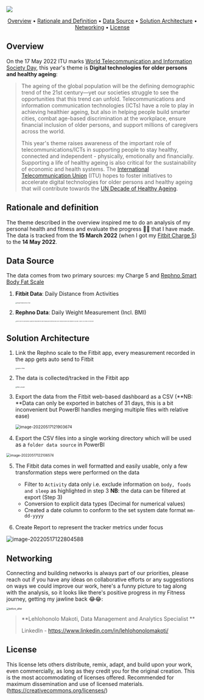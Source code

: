 ![](https://upload.wikimedia.org/wikipedia/commons/e/e0/Fitbit_logo.svg)

<p align="center">
 <a href="#overview">Overview</a> •
 <a href="#Rationale and definition (SDG9c)">Rationale and Definition</a> •
 <a href="#Data Source">Data Source</a> •
 <a href="#Solution Architecture">Solution Architecture</a> •
 <a href="#networking">Networking</a> •
 <a href="#license">License</a>
</p>



## Overview

On the 17 May 2022 ITU marks [World Telecommunication and Information Society Day](https://www.un.org/en/observances/telecommunication-day), this year's theme is **Digital technologies for older persons and healthy ageing**:

> The ageing of the global population will be the defining demographic trend of the 21st century—yet our societies struggle to see the opportunities that this trend can unfold. Telecommunications and information communication technologies (ICTs) have a role to play in achieving healthier ageing, but also in helping people build smarter cities, combat age-based discrimination at the workplace, ensure financial inclusion of older persons, and support millions of caregivers across the world.
>
> This year's theme raises awareness of the important role of telecommunications/ICTs in supporting people to stay healthy, connected and independent - physically, emotionally and financially. Supporting a life of healthy ageing is also critical for the sustainability of economic and health systems. The [International Telecommunication Union](https://www.itu.int/en) (ITU) hopes to foster initiatives to accelerate digital technologies for older persons and healthy ageing that will contribute towards the [UN Decade of Healthy Ageing](https://www.decadeofhealthyageing.org/).



## Rationale and definition

The theme described in the overview inspired me to do an analysis of my personal health and fitness and evaluate the progress 🤞😂 that I have made. The data is tracked from the **15 March 2022** (when I got my [Fitbit Charge 5](https://www.fitbit.com/global/uk/products/trackers/charge5?gclid=CjwKCAjwj42UBhAAEiwACIhADmoVq37g5FDdnkQb_A3GpXnVwAxkAp7_sVM9_h_jyt-eVn1rEH9C0RoC__gQAvD_BwE&gclsrc=aw.ds)) to the **14 May 2022**.



## Data Source

The data comes from two primary sources: my Charge 5 and  [Rephno Smart Body Fat Scale](https://uk.renpho.com/products/smart-body-fat-scale-basic?variant=38203353891015)

1. **Fitbit Data**: Daily Distance from Activities

   <img src="c:\users\l.makoti\OneDrive - THE COMMONWEALTH SECRETARIAT\Documents\United Nations Analysis Work\05_Fibit_Fitness_Tracker\Fibit Resources\charge5-black-device-3qtr.png" alt="charge5-black-device-3qtr" style="zoom:20%;" />

2. **Rephno Data**: Daily Weight Measurement (Incl. BMI)

   <img src="https://m.media-amazon.com/images/I/61JlA-7e7aL._AC_SL1500_.jpg" alt="RENPHO Body Fat Scale Bluetooth, Digital Body Weight Bathroom Scales  Weighing Scale Smart BMI Scales, Body Composition Monitors with Smartphone  App, Black : Amazon.co.uk: Health & Personal Care" style="zoom:15%;" />

## Solution Architecture

1. Link the Rephno scale to the Fitbit app, every measurement recorded in the app gets auto send to Fitbit

   <img src="C:\Users\l.makoti\OneDrive - THE COMMONWEALTH SECRETARIAT\Documents\United Nations Analysis Work\05_Fibit_Fitness_Tracker\Fibit Resources\rephno-fitbit.jpeg" alt="rephno-fitbit" style="zoom:25%;" />

2. The data is collected/tracked in the Fitbit app

   <img src="C:\Users\l.makoti\OneDrive - THE COMMONWEALTH SECRETARIAT\Documents\United Nations Analysis Work\05_Fibit_Fitness_Tracker\Fibit Resources\fitbit_weight.jpeg" alt="fitbit_weight" style="zoom:25%;" />

3. Export the data from the Fitbit web-based dashboard as a CSV (**NB: **Data can only be exported in batches of 31 days, this is a bit inconvenient but PowerBI handles merging multiple files with relative ease)

   

   <img src="C:\Users\l.makoti\AppData\Roaming\Typora\typora-user-images\image-20220517121903674.png" alt="image-20220517121903674" style="zoom:75%;" />

4. Export the CSV files into a single working directory which will be used as a `folder data source` in PowerBI

<img src="C:\Users\l.makoti\AppData\Roaming\Typora\typora-user-images\image-20220517122106574.png" alt="image-20220517122106574" style="zoom:63%;" />

5. The Fitbit data comes in well formatted and easily usable, only a few transformation steps were performed on the data
   - Filter to `Activity` data only i.e. exclude information on `body, foods and sleep` as highlighted in step 3 **NB**: the data can be filtered at export (Step 3)
   - Conversion to explicit data types (Decimal for numerical values)
   - Created a date column to conform to the set system date format `mm-dd-yyyy`



6. Create Report to represent the tracker metrics under focus

![image-20220517122804588](C:\Users\l.makoti\AppData\Roaming\Typora\typora-user-images\image-20220517122804588.png)



## Networking

Connecting and building networks is always part of our priorities, please reach out if you have any ideas on collaborative efforts or any suggestions on ways we could improve our work, here's a funny picture to tag along with the analysis, so it looks like there's positive progress in my Fitness journey, getting my jawline back 😂😂:



<img src="c:\users\l.makoti\OneDrive - THE COMMONWEALTH SECRETARIAT\Documents\United Nations Analysis Work\05_Fibit_Fitness_Tracker\Fibit Resources\before_after.png" alt="before_after" style="zoom:43%;" />



> **Lehlohonolo Makoti, Data Management and Analytics Specialist **
>
> LinkedIn - https://www.linkedin.com/in/lehlohonolomakoti/



## License

This license lets others distribute, remix, adapt, and build upon your work, even commercially, as long as they credit you for the original creation. This is the most accommodating of licenses offered. Recommended for maximum dissemination and use of licensed materials. (https://creativecommons.org/licenses/)
